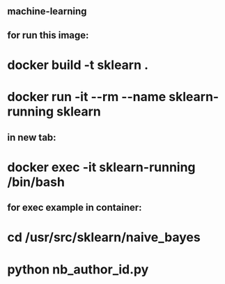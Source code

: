 ## machine-learning

## for run this image:
# docker build -t sklearn .
# docker run -it --rm --name sklearn-running sklearn

## in new tab:
# docker exec -it sklearn-running /bin/bash

## for exec example in container:
# cd /usr/src/sklearn/naive_bayes
# python nb_author_id.py
